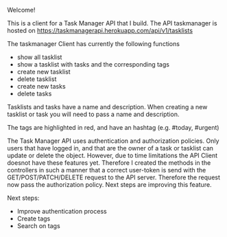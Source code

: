Welcome!

This is a client for a Task Manager API that I build.
The API taskmanager is hosted on https://taskmanagerapi.herokuapp.com/api/v1/tasklists

The taskmanager Client has currently the following functions
  - show all tasklist
  - show a tasklist with tasks and the corresponding tags
  - create new tasklist
  - delete tasklist
  - create new tasks
  - delete tasks

Tasklists and tasks have a name and description. When creating a new tasklist or task you will need to pass a name and description.

The tags are highlighted in red, and have an hashtag (e.g. #today, #urgent)

The Task Manager API uses authentication and authorization policies. Only users that have logged in, and that are the owner of a task or tasklist can update or delete the object. However, due to time limitations the API Client doesnot have these features yet. Therefore I created the methods in the controllers in such a manner that a correct user-token is send with the GET/POST/PATCH/DELETE request to the API server. Therefore the request now pass the authorization policy. Next steps are improving this feature.

Next steps:
  - Improve authentication process
  - Create tags
  - Search on tags
